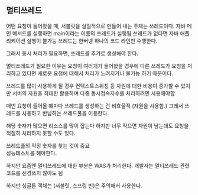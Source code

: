 
## 멀티쓰레드
어떤 요청이 들어왔을 때, 서블릿을 실질적으로 만들어 내는 주체는 쓰레드이다.
자바 메인 메서드를 실행하면 main이라는 이름의 쓰레드가 실행됨
쓰레드가 없다면 자바 애플리케이션 실행이 불가능
쓰레드는 한버넹 하나의 코드 라인만 수행한다.

그래서 동시 처리가 필요하면, 쓰레드를 추가로 생성해야 한다.

멀티쓰레드가 필요한 이유는 요청이 여러개가 들어왔을 경우에 다른 쓰레드가 요청을 처리하고 있다면 새로운 요청에 대해서 처리가 느려지거나 불가능 하기 때문이다.

쓰레드를 많이 사용하게 될 경우 컨텍스트스위칭 등 자원에 대한 비용이 증가할 수 있지만
서버의 자원을 최대한 활용하며 다중 동시접속자수를 처리하려면 사용해야함

매번 요청이 들어올 떄마다 쓰레드를 생성하는 건 비효율적 (자원을 사용함.)
그래서 쓰레드를 사용하고 반납하는 쓰레드풀을 이용한다.

해당 숫자가 많으면 리소스를 많이 잡는다
하지만 너무 적으면 자원이 남는데도 요청을 적절히 처리하지 못할 수도 있다.

쓰레드풀의 적정 숫자를 찾는 것이 중요   
성능테스트를 해야한다.

하지만 요즘엔 멀티쓰레드에 대한 부분은 WAS가 처리한다.
개발자는 멀티쓰레드 관련 코드를 신경쓰지 않아도 됨

하지만 싱글톤 객체는 (서블릿, 스프링 빈)은 주의해서 사용한다. 